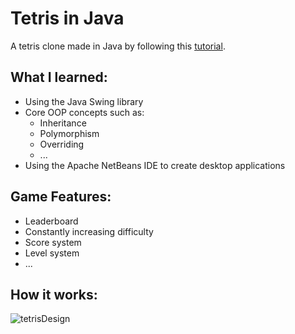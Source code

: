 # Tetris in Java

A tetris clone made in Java by following this [tutorial](https://www.youtube.com/watch?v=dgVh6S8X25k&list=PL8wKnrrMApCoP9xTwOmQRHsZ8_Kr9c_DY). 

## What I learned:
- Using the Java Swing library
- Core OOP concepts such as:
  - Inheritance
  - Polymorphism
  - Overriding
  - ...
- Using the Apache NetBeans IDE to create desktop applications

## Game Features:
- Leaderboard
- Constantly increasing difficulty
- Score system
- Level system
- ...

## How it works:
![tetrisDesign](https://github.com/ilyasben26/java-tetris/assets/73348981/4203b7f6-89c7-4d02-aead-15e5033cd73b)
